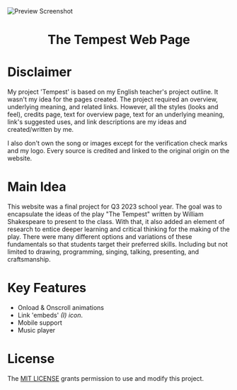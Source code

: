 <img align="center" src="images/graphics/cover.png" alt="Preview Screenshot">

<h1 align="center">The Tempest Web Page</h1>

# Disclaimer
My project 'Tempest' is based on my English teacher's project outline. It wasn't my idea for the pages created. The project required an overview, underlying meaning, and related links. However, all the styles (looks and feel), credits page, text for overview page, text for an underlying meaning, link's suggested uses, and link descriptions are my ideas and created/written by me. 

I also don't own the song or images except for the verification check marks and my logo. Every source is credited and linked to the original origin on the website. 

# Main Idea
This website was a final project for Q3 2023 school year. The goal was to encapsulate the ideas of the play "The Tempest" written by William Shakespeare to present to the class. With that, it also added an element of research to entice deeper learning and critical thinking for the making of the play. There were many different options and variations of these fundamentals so that students target their preferred skills. Including but not limited to drawing, programming, singing, talking, presenting, and craftsmanship.

# Key Features
- Onload & Onscroll animations
- Link 'embeds' *(I) icon*.
- Mobile support
- Music player

# License
The [MIT LICENSE](https://github.com/KingPr0o7/Combo-Menu/blob/main/LICENSE) grants permission to use and modify this project.
